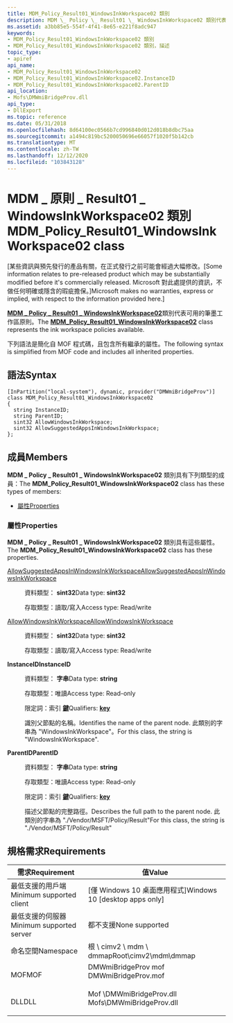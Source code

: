 ```yaml
---
title: MDM_Policy_Result01_WindowsInkWorkspace02 類別
description: MDM \_ Policy \_ Result01 \_ WindowsInkWorkspace02 類別代表可用的筆墨工作區原則。
ms.assetid: a3bb85e5-554f-4f41-8e65-e221f8adc947
keywords:
- MDM_Policy_Result01_WindowsInkWorkspace02 類別
- MDM_Policy_Result01_WindowsInkWorkspace02 類別，描述
topic_type:
- apiref
api_name:
- MDM_Policy_Result01_WindowsInkWorkspace02
- MDM_Policy_Result01_WindowsInkWorkspace02.InstanceID
- MDM_Policy_Result01_WindowsInkWorkspace02.ParentID
api_location:
- Mofs\DMWmiBridgeProv.dll
api_type:
- DllExport
ms.topic: reference
ms.date: 05/31/2018
ms.openlocfilehash: 8d64100ec0566b7cd996840d012d018b8dbc75aa
ms.sourcegitcommit: a1494c819bc5200050696e66057f1020f5b142cb
ms.translationtype: MT
ms.contentlocale: zh-TW
ms.lasthandoff: 12/12/2020
ms.locfileid: "103843128"
---
```

# <a name="mdm_policy_result01_windowsinkworkspace02-class"></a><span data-ttu-id="7aea5-105">MDM \_ 原則 \_ Result01 \_ WindowsInkWorkspace02 類別</span><span class="sxs-lookup"><span data-stu-id="7aea5-105">MDM\_Policy\_Result01\_WindowsInkWorkspace02 class</span></span>

<span data-ttu-id="7aea5-106">\[某些資訊與預先發行的產品有關，在正式發行之前可能會經過大幅修改。</span><span class="sxs-lookup"><span data-stu-id="7aea5-106">\[Some information relates to pre-released product which may be substantially modified before it's commercially released.</span></span> <span data-ttu-id="7aea5-107">Microsoft 對此處提供的資訊，不做任何明確或隱含的瑕疵擔保。\]</span><span class="sxs-lookup"><span data-stu-id="7aea5-107">Microsoft makes no warranties, express or implied, with respect to the information provided here.\]</span></span>

<span data-ttu-id="7aea5-108">[**MDM \_ Policy \_ Result01 \_ WindowsInkWorkspace02**](mdm-policy-config01-windowsinkworkspace02.md)類別代表可用的筆墨工作區原則。</span><span class="sxs-lookup"><span data-stu-id="7aea5-108">The [**MDM\_Policy\_Result01\_WindowsInkWorkspace02**](mdm-policy-config01-windowsinkworkspace02.md) class represents the ink workspace policies available.</span></span>

<span data-ttu-id="7aea5-109">下列語法是簡化自 MOF 程式碼，且包含所有繼承的屬性。</span><span class="sxs-lookup"><span data-stu-id="7aea5-109">The following syntax is simplified from MOF code and includes all inherited properties.</span></span>

## <a name="syntax"></a><span data-ttu-id="7aea5-110">語法</span><span class="sxs-lookup"><span data-stu-id="7aea5-110">Syntax</span></span>

``` syntax
[InPartition("local-system"), dynamic, provider("DMWmiBridgeProv")]
class MDM_Policy_Result01_WindowsInkWorkspace02
{
  string InstanceID;
  string ParentID;
  sint32 AllowWindowsInkWorkspace;
  sint32 AllowSuggestedAppsInWindowsInkWorkspace;
};
```

## <a name="members"></a><span data-ttu-id="7aea5-111">成員</span><span class="sxs-lookup"><span data-stu-id="7aea5-111">Members</span></span>

<span data-ttu-id="7aea5-112">**MDM \_ Policy \_ Result01 \_ WindowsInkWorkspace02** 類別具有下列類型的成員：</span><span class="sxs-lookup"><span data-stu-id="7aea5-112">The **MDM\_Policy\_Result01\_WindowsInkWorkspace02** class has these types of members:</span></span>

-   [<span data-ttu-id="7aea5-113">屬性</span><span class="sxs-lookup"><span data-stu-id="7aea5-113">Properties</span></span>](#properties)

### <a name="properties"></a><span data-ttu-id="7aea5-114">屬性</span><span class="sxs-lookup"><span data-stu-id="7aea5-114">Properties</span></span>

<span data-ttu-id="7aea5-115">**MDM \_ Policy \_ Result01 \_ WindowsInkWorkspace02** 類別具有這些屬性。</span><span class="sxs-lookup"><span data-stu-id="7aea5-115">The **MDM\_Policy\_Result01\_WindowsInkWorkspace02** class has these properties.</span></span>

<dl> <dt>

[<span data-ttu-id="7aea5-116">AllowSuggestedAppsInWindowsInkWorkspace</span><span class="sxs-lookup"><span data-stu-id="7aea5-116">AllowSuggestedAppsInWindowsInkWorkspace</span></span>](/windows/client-management/mdm/policy-csp-windowsinkworkspace#windowsinkworkspace-allowsuggestedappsinwindowsinkworkspace)
</dt> <dd> <dl> <dt>

<span data-ttu-id="7aea5-117">資料類型： **sint32**</span><span class="sxs-lookup"><span data-stu-id="7aea5-117">Data type: **sint32**</span></span>
</dt> <dt>

<span data-ttu-id="7aea5-118">存取類型：讀取/寫入</span><span class="sxs-lookup"><span data-stu-id="7aea5-118">Access type: Read/write</span></span>
</dt> </dl>

</dd> <dt>

[<span data-ttu-id="7aea5-119">AllowWindowsInkWorkspace</span><span class="sxs-lookup"><span data-stu-id="7aea5-119">AllowWindowsInkWorkspace</span></span>](/windows/client-management/mdm/policy-csp-windowsinkworkspace#windowsinkworkspace-allowwindowsinkworkspace)
</dt> <dd> <dl> <dt>

<span data-ttu-id="7aea5-120">資料類型： **sint32**</span><span class="sxs-lookup"><span data-stu-id="7aea5-120">Data type: **sint32**</span></span>
</dt> <dt>

<span data-ttu-id="7aea5-121">存取類型：讀取/寫入</span><span class="sxs-lookup"><span data-stu-id="7aea5-121">Access type: Read/write</span></span>
</dt> </dl>

</dd> <dt>

<span data-ttu-id="7aea5-122">**InstanceID**</span><span class="sxs-lookup"><span data-stu-id="7aea5-122">**InstanceID**</span></span>
</dt> <dd> <dl> <dt>

<span data-ttu-id="7aea5-123">資料類型： **字串**</span><span class="sxs-lookup"><span data-stu-id="7aea5-123">Data type: **string**</span></span>
</dt> <dt>

<span data-ttu-id="7aea5-124">存取類型：唯讀</span><span class="sxs-lookup"><span data-stu-id="7aea5-124">Access type: Read-only</span></span>
</dt> <dt>

<span data-ttu-id="7aea5-125">限定詞：索引 [**鍵**](/windows/desktop/WmiSdk/key-qualifier)</span><span class="sxs-lookup"><span data-stu-id="7aea5-125">Qualifiers: [**key**](/windows/desktop/WmiSdk/key-qualifier)</span></span>
</dt> </dl>

<span data-ttu-id="7aea5-126">識別父節點的名稱。</span><span class="sxs-lookup"><span data-stu-id="7aea5-126">Identifies the name of the parent node.</span></span> <span data-ttu-id="7aea5-127">此類別的字串為 "WindowsInkWorkspace"。</span><span class="sxs-lookup"><span data-stu-id="7aea5-127">For this class, the string is "WindowsInkWorkspace".</span></span>

</dd> <dt>

<span data-ttu-id="7aea5-128">**ParentID**</span><span class="sxs-lookup"><span data-stu-id="7aea5-128">**ParentID**</span></span>
</dt> <dd> <dl> <dt>

<span data-ttu-id="7aea5-129">資料類型： **字串**</span><span class="sxs-lookup"><span data-stu-id="7aea5-129">Data type: **string**</span></span>
</dt> <dt>

<span data-ttu-id="7aea5-130">存取類型：唯讀</span><span class="sxs-lookup"><span data-stu-id="7aea5-130">Access type: Read-only</span></span>
</dt> <dt>

<span data-ttu-id="7aea5-131">限定詞：索引 [**鍵**](/windows/desktop/WmiSdk/key-qualifier)</span><span class="sxs-lookup"><span data-stu-id="7aea5-131">Qualifiers: [**key**](/windows/desktop/WmiSdk/key-qualifier)</span></span>
</dt> </dl>

<span data-ttu-id="7aea5-132">描述父節點的完整路徑。</span><span class="sxs-lookup"><span data-stu-id="7aea5-132">Describes the full path to the parent node.</span></span> <span data-ttu-id="7aea5-133">此類別的字串為 "./Vendor/MSFT/Policy/Result"</span><span class="sxs-lookup"><span data-stu-id="7aea5-133">For this class, the string is "./Vendor/MSFT/Policy/Result"</span></span>

</dd> </dl>

## <a name="requirements"></a><span data-ttu-id="7aea5-134">規格需求</span><span class="sxs-lookup"><span data-stu-id="7aea5-134">Requirements</span></span>



| <span data-ttu-id="7aea5-135">需求</span><span class="sxs-lookup"><span data-stu-id="7aea5-135">Requirement</span></span> | <span data-ttu-id="7aea5-136">值</span><span class="sxs-lookup"><span data-stu-id="7aea5-136">Value</span></span> |
|-------------------------------------|------------------------------------------------------------------------------------------------------|
| <span data-ttu-id="7aea5-137">最低支援的用戶端</span><span class="sxs-lookup"><span data-stu-id="7aea5-137">Minimum supported client</span></span><br/> | <span data-ttu-id="7aea5-138">\[僅 Windows 10 桌面應用程式\]</span><span class="sxs-lookup"><span data-stu-id="7aea5-138">Windows 10 \[desktop apps only\]</span></span><br/>                                                          |
| <span data-ttu-id="7aea5-139">最低支援的伺服器</span><span class="sxs-lookup"><span data-stu-id="7aea5-139">Minimum supported server</span></span><br/> | <span data-ttu-id="7aea5-140">都不支援</span><span class="sxs-lookup"><span data-stu-id="7aea5-140">None supported</span></span><br/>                                                                            |
| <span data-ttu-id="7aea5-141">命名空間</span><span class="sxs-lookup"><span data-stu-id="7aea5-141">Namespace</span></span><br/>                | <span data-ttu-id="7aea5-142">根 \\ cimv2 \\ mdm \\ dmmap</span><span class="sxs-lookup"><span data-stu-id="7aea5-142">Root\\cimv2\\mdm\\dmmap</span></span><br/>                                                                   |
| <span data-ttu-id="7aea5-143">MOF</span><span class="sxs-lookup"><span data-stu-id="7aea5-143">MOF</span></span><br/>                      | <dl> <span data-ttu-id="7aea5-144"><dt>DMWmiBridgeProv mof</dt></span><span class="sxs-lookup"><span data-stu-id="7aea5-144"><dt>DMWmiBridgeProv.mof</dt></span></span> </dl>       |
| <span data-ttu-id="7aea5-145">DLL</span><span class="sxs-lookup"><span data-stu-id="7aea5-145">DLL</span></span><br/>                      | <dl> <span data-ttu-id="7aea5-146"><dt>Mof \\DMWmiBridgeProv.dll</dt></span><span class="sxs-lookup"><span data-stu-id="7aea5-146"><dt>Mofs\\DMWmiBridgeProv.dll</dt></span></span> </dl> |



 

